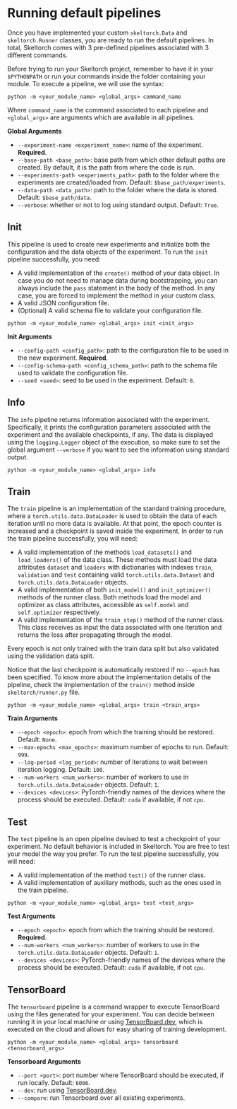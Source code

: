 # Running default pipelines

Once you have implemented your custom ``skeltorch.Data`` and ``skeltorch.Runner`` classes, you are ready to run the
default pipelines. In total, Skeltorch comes with 3 pre-defined pipelines associated with 3 different commands.

Before trying to run your Skeltorch project, remember to have it in your ``$PYTHONPATH`` or run your commands inside the
folder containing your module. To execute a pipeline, we will use the syntax:

```
python -m <your_module_name> <global_args> command_name
```

Where ``command_name`` is the command associated to each pipeline and ``<global_args>`` are arguments which are
available in all pipelines.

**Global Arguments**

- ``--experiment-name <experiment_name>``: name of the experiment. **Required**.
- ``--base-path <base_path>``: base path from which other default paths are created. By default, it is the path from
where the code is run.
- ``--experiments-path <experiments_path>``: path to the folder where the experiments are created/loaded from.
Default: ``$base_path/experiments``.
- ``--data-path <data_path>``: path to the folder where the data is stored. Default: `$base_path/data`.
- ``--verbose``: whether or not to log using standard output. Default: `True`.

## Init
This pipeline is used to create new experiments and initialize both the configuration and the data objects of the
experiment. To run the ``init`` pipeline successfully, you need:

- A valid implementation of the ``create()`` method of your data object. In case you do not need to manage data during
bootstrapping, you can always include the ``pass`` statement in the body of the method. In any case, you are forced to
implement the method in your custom class.
- A valid JSON configuration file.
- (Optional) A valid schema file to validate your configuration file.

```
python -m <your_module_name> <global_args> init <init_args>
```

**Init Arguments**

- ``--config-path <config_path>``: path to the configuration file to be used in the new experiment. **Required**.
- ``--config-schema-path <config_schema_path>``: path to the schema file used to validate the configuration file.
- ``--seed <seed>``: seed to be used in the experiment. Default: ``0``.

## Info
The ``info`` pipeline returns information associated with the experiment. Specifically, it prints the configuration
parameters associated with the experiment and the available checkpoints, if any. The data is displayed using the
``logging.Logger`` object of the execution, so make sure to set the global argument ``--verbose`` if you want to see the
information using standard output.

```
python -m <your_module_name> <global_args> info
```

## Train
The ``train`` pipeline is an implementation of the standard training procedure, where a `torch.utils.data.DataLoader` is
used to obtain the data of each iteration until no more data is available. At that point, the epoch counter is increased
and a checkpoint is saved inside the experiment. In order to run the train pipeline successfully, you will need:

- A valid implementation of the methods ``load_datasets()`` and ``load_loaders()`` of the data class. These methods must
load the data attributes ``dataset`` and ``loaders`` with dictionaries with indexes ``train``, ``validation`` and
``test`` containing valid ``torch.utils.data.Dataset`` and ``torch.utils.data.DataLoader`` objects.
- A valid implementation of both ``init_model()`` and ``init_optimizer()`` methods of the runner class. Both methods load
the model and optimizer as class attributes, accessible as ``self.model`` and ``self.optimizer`` respectively.
- A valid implementation of the ``train_step()`` method of the runner class. This class
receives as input the data associated with one iteration and returns the loss after propagating through the model.

Every epoch is not only trained with the train data split but also validated using the validation data split.

Notice that the last checkpoint is automatically restored if no ``--epoch`` has been specified. To know more about the
implementation details of the pipeline, check the implementation of the ``train()`` method inside
``skeltorch/runner.py`` file.

```
python -m <your_module_name> <global_args> train <train_args>
```

**Train Arguments**

- ``--epoch <epoch>``: epoch from which the training should be restored. Default: ``None``.
- ``--max-epochs <max_epochs>``: maximum number of epochs to run. Default: ``999``.
- ``--log-period <log_period>``: number of iterations to wait between iteration logging. Default: ``100``.
- ``--num-workers <num_workers>``: number of workers to use in ``torch.utils.data.DataLoader`` objects. Default: ``1``.
- ``--devices <devices>``: PyTorch-friendly names of the devices where the process should be executed. Default: ``cuda``
if available, if not ``cpu``.

## Test
The ``test`` pipeline is an open pipeline devised to test a checkpoint of your experiment. No default behavior is
included in Skeltorch. You are free to test your model the way you prefer. To run the test pipeline successfully, you
will need:

- A valid implementation of the method ``test()`` of the runner class.
- A valid implementation of auxiliary methods, such as the ones used in the train pipeline.

```
python -m <your_module_name> <global_args> test <test_args>
```

**Test Arguments**

- ``--epoch <epoch>``: epoch from which the training should be restored. **Required**.
- ``--num-workers <num_workers>``: number of workers to use in the ``torch.utils.data.DataLoader`` objects. Default: ``1``.
- ``--devices <devices>``: PyTorch-friendly names of the devices where the process should be executed. Default: ``cuda``
if available, if not ``cpu``.

## TensorBoard
The ``tensorboard`` pipeline is a command wrapper to execute TensorBoard using the files generated for your experiment.
You can decide between running it in your local machine or using [TensorBoard.dev](https://tensorboard.dev), which is
executed on the cloud and allows for easy sharing of training development.

```
python -m <your_module_name> <global_args> tensorboard <tensorboard_args>
```

**Tensorboard Arguments**

- ``--port <port>``: port number where TensorBoard should be executed, if run locally. Default: ``6006``.
- ``--dev``: run using [TensorBoard.dev](https://tensorboard.dev).
- ``--compare``: run Tensorboard over all existing experiments.